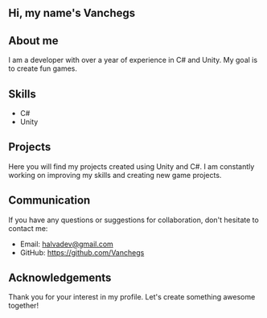 ## Hi, my name's Vanchegs

## About me
I am a developer with over a year of experience in C# and Unity. My goal is to create fun games.

## Skills
- C#
- Unity

## Projects
Here you will find my projects created using Unity and C#. I am constantly working on improving my skills and creating new game projects.

## Communication
If you have any questions or suggestions for collaboration, don't hesitate to contact me:
- Email: halvadev@gmail.com
- GitHub: https://github.com/Vanchegs

## Acknowledgements
Thank you for your interest in my profile. Let's create something awesome together!
